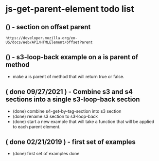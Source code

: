 # js-get-parent-element todo list

## () - section on offset parent
```
https://developer.mozilla.org/en-US/docs/Web/API/HTMLElement/offsetParent
```

## () - s3-loop-back example on a is parent of method
* make a is parent of method that will return true or false.

## ( done 09/27/2021 ) - Combine s3 and s4 sections into a single s3-loop-back section
* (done) combine s4-get-by-tag-section into s3 section
* (done) rename s3 section to s3-loop-back
* (done) start a new example that will take a function that will be applied to each parent element.

## ( done 02/21/2019 ) - first set of examples
* (done) first set of examples done